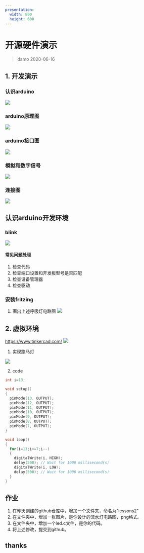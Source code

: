 ```yaml
---
presentation:
  width: 800
  height: 600
---
```


<!-- slide -->

# 开源硬件演示
> damo
> 2020-06-16

<!-- slide -->
## 1. 开发演示

### 认识arduino
![](img/arduino0.png)

<!-- slide -->
### arduino原理图
![](img/arduinoIC.png)

<!-- slide -->
### arduino接口图
![](img/arduinoIO.png)

<!-- slide -->
### 模拟和数字信号
![](img/ad_signal.png)

<!-- slide -->
### 连接图
![](img/arduinoPC.jpg)

<!-- slide -->
## 认识arduino开发环境

### blink
![](img/blink.png)

<!-- slide -->
#### 常见问题处理
1. 检查代码
2. 检查端口设置和开发板型号是否匹配
3. 检查设备管理器
4. 检查驱动

<!-- slide -->

### 安装fritzing

1. 画出上述呼吸灯电路图
![](img/fritzing1.png)

<!-- slide -->

## 2. 虚拟环境

https://www.tinkercad.com/
![](img/tinkercad.png)

<!-- slide -->

1. 实现跑马灯

![](img/ex1.png)

<!-- slide -->
2. code

```c
int i=13;

void setup()
{
  pinMode(13, OUTPUT);
  pinMode(12, OUTPUT);
  pinMode(11, OUTPUT);
  pinMode(10, OUTPUT);
  pinMode(9, OUTPUT);
  pinMode(8, OUTPUT);
  pinMode(7, OUTPUT);
}

void loop()
{
  for(i=13;i>=7;i--)
  {
  	digitalWrite(i, HIGH);
  	delay(500); // Wait for 1000 millisecond(s)
  	digitalWrite(i, LOW);
  	delay(500); // Wait for 1000 millisecond(s)
  }
}
```

<!-- slide -->

## 作业
1. 在昨天创建的github仓库中，增加一个文件夹，命名为"lessons2"
2. 在文件夹中，增加一张图片，是你设计的流水灯电路图，png格式。
3. 在文件夹中，增加一个led.c文件，是你的代码。
4. 将上述修改，提交到github。
<!-- slide -->
## thanks
